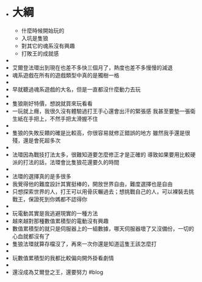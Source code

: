 - # 大綱
	- 什麼時候開始玩的
	- 入坑是隻狼
	- 對其它的魂系沒有興趣
	- 打敗王的成就感
-
- 艾爾登法環出到現在也差不多快三個月了，熱度也差不多慢慢的減退
- 魂系遊戲在所有的遊戲類型中真的是獨樹一格
-
- 早就聽過魂系遊戲的大名，但是一直都沒什麼動力去玩
-
- 隻狼剛好特價，想說就買來玩看看
- 一玩就上癮，我很久沒有體驗過打王手心還會出汗的緊張感
  我甚至要墊一張衛生紙在手把上，不然手把太滑握不住
-
- 隻狼的失敗反饋的確是比較高，你很容易就修正錯誤的地方
  雖然我手還是很殘，還是會死超多次
-
- 法環因為戰技打法太多，很難知道要怎麼修正才是正確的
  導致如果要用比較硬派的打法的話，法環會比隻狼花還要久的時間
-
- 法環的選擇真的是多很多
- 我覺得他的難度設計其實挺棒的，開放世界自由，難度選擇也是自由
- 只想探索世界的人，打王可以用骨灰輾過去；想挑戰自己的人，可以裸裝去挑戰王，保證死到你媽都不認得你
-
- 玩電動其實是我逃避現實的一種方法
- 越來越對那種數值累積型的電動沒有興趣
- 數值累積型的就只是伺服器上的一組數據，哪天伺服器壞了又沒備份，一切的心血就都沒有了
- 隻狼法環就算存檔沒了，再來一次你還是知道這隻王該怎麼打
-
- 玩數值累積型的我都比較偏向開外掛看劇情
-
- 還沒成為艾爾登之王，還要努力
  #blog